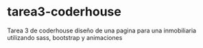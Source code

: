 # tarea3-coderhouse

Tarea 3 de coderhouse diseño de una pagina para una inmobiliaria utilizando sass, bootstrap y animaciones
